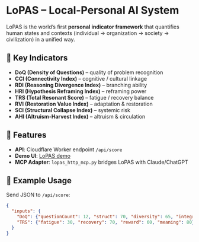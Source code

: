 # LoPAS – Local-Personal AI System

LoPAS is the world’s first **personal indicator framework** that quantifies human states 
and contexts (individual → organization → society → civilization) 
in a unified way.

## 🌟 Key Indicators
- **DoQ (Density of Questions)** – quality of problem recognition
- **CCI (Connectivity Index)** – cognitive / cultural linkage
- **RDI (Reasoning Divergence Index)** – branching ability
- **HRI (Hypothesis Reframing Index)** – reframing power
- **TRS (Total Resonant Score)** – fatigue / recovery balance
- **RVI (Restoration Value Index)** – adaptation & restoration
- **SCI (Structural Collapse Index)** – systemic risk
- **AHI (Altruism-Harvest Index)** – altruism & circulation

## 🚀 Features
- **API**: Cloudflare Worker endpoint `/api/score`
- **Demo UI**: [LoPAS demo](https://hanabokur0.github.io/lopas-demo/)
- **MCP Adapter**: `lopas_http_mcp.py` bridges LoPAS with Claude/ChatGPT

## 🧭 Example Usage
Send JSON to `/api/score`:

```json
{
  "inputs": {
    "DoQ": {"questionCount": 12, "struct": 70, "diversity": 65, "integration": 75},
    "TRS": {"fatigue": 30, "recovery": 70, "reward": 60, "meaning": 80}
  }
}

